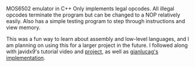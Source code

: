 MOS6502 emulator in C++ 
Only implements legal opcodes. All illegal opcodes terminate the program but can be changed to a NOP relatively easily.
Also has a simple testing program to step through instructions and view memory.

This was a fun way to learn about assembly and low-level languages, and I am planning on using this for a larger project in the future.
I followed along with javidx9's tutorial video and [project](https://github.com/OneLoneCoder/olcNES), as well as [gianlucag's implementation](https://github.com/gianlucag/mos6502/tree/master).
